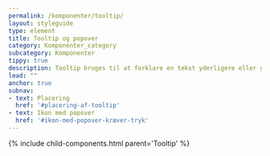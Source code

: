 ```yaml
---
permalink: /komponenter/tooltip/
layout: styleguide
type: element
title: Tooltip og popover
category: Komponenter_category
subcategory: Komponenter
tippy: true
description: Tooltip bruges til at forklare en tekst yderligere eller give mere information, som ikke umiddelbart er nødvendig.
lead: "" 
anchor: true
subnav:
- text: Placering
  href: '#placering-af-tooltip' 
- text: Ikon med popover
  href: '#ikon-med-popover-kræver-tryk' 
---
```


{% include child-components.html parent='Tooltip' %}

